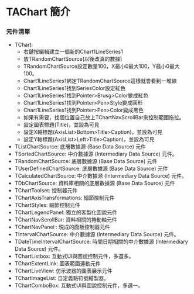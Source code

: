 # TAChart 簡介


### 元件清單
+ TChart:
  + 右鍵按編輯建立一個新的Chart1LineSeries1
  + 放TRandomChartSource(以後改真的數據)
  + TRandomChartSource設定數量100，X最小0最大100，Y最小0最大100。
  + Chart1LineSeries1綁定TRandomChartSource這樣就會看到一堆線
  + Chart1LineSeries1找到SeriesColor設定紅色
  + Chart1LineSeries1找到Pointer>Brusg>Color變成紅色
  + Chart1LineSeries1找到Pointer>Pen>Style變成圓形
  + Chart1LineSeries1找到Pointer>Pen>Color變成黑色
  + 如果有需要，找個位置自己放上TChartNavScrollBar來控制範圍拖拉。
  + 設定圖表標題(Title)，並設為可見
  + 設定X軸標題(AxisList>Bottom>Title>Caption)，並設為可見
  + 設定Y軸標題(AxisList>Left>Title>Caption)，並設為可見
+ TListChartSource: 底層數據源 (Base Data Source) 元件
+ TSortedChartSource: 中介數據源 (Intermediary Data Source) 元件。
+ TRandomChartSource: 底層數據源 (Base Data Source) 元件
+ TUserDefinedChartSource: 底層數據源 (Base Data Source) 元件
+ TCalculatedChartSource: 中介數據源 (Intermediary Data Source) 元件。
+ TDbChartSource: 資料庫相關的底層數據源 (Base Data Source) 元件
+ TChartToolset: 控制器元件
+ TChartAxisTransformations: 細節控制元件
+ TChartStyles: 細節控制元件
+ TChartLegendPanel: 獨立的客製化圖說元件
+ TChartNavScrollBar: 資料相關的捲動軸元件
+ TChartNavPanel : 現成的面板控制器元件
+ TIntervalChartSource: 中介數據源 (Intermediary Data Source) 元件。
+ TDateTimeIntervalChartSource: 時間日期相關的中介數據源 (Intermediary Data Source) 元件。
+ TChartListbox: 互動式UI與圖說控制元件，多選多。
+ TChartExtentLink: 圖表範圍連動元件
+ TChartLiveView: 仿示波器的圖表展示元件
+ TChartImageList: 自定義點符號繪製器。
+ TChartComboBox: 互動式UI與圖說控制元件，多選一。
